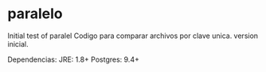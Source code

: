 # paralelo
Initial test of paralel
Codigo para comparar archivos por clave unica.
version inicial.

Dependencias:
JRE: 1.8+
Postgres: 9.4+

